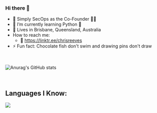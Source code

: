 ### Hi there 👋

- 👔 Simply SecOps as the Co-Founder 🥷🏽
- 🌱 I’m currently learning Python 🐍
- 📍 Lives in Brisbane, Queensland, Australia
- How to reach me:
     - 🔗 https://linktr.ee/chrisreeves
- ⚡ Fun fact: Chocolate fish don't swim and drawing pins don't draw

<br>

![Anurag's GitHub stats](https://github-readme-stats.vercel.app/api?username=chrisreeves-&count_private=true&theme=gotham&show_icons=true)

<br>

## Languages I Know:

<p align="left"> <a href="https://github.com/thinkright20"><img src="https://skillicons.dev/icons?i=python,bash,powershell,ansible,terraform"> </a> </p>